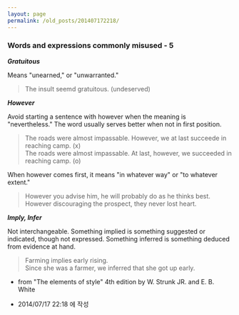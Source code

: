 ```yaml
---
layout: page
permalink: /old_posts/201407172218/
---
```


### Words and expressions commonly misused - 5

<strong><em>Gratuitous</em></strong>

Means "unearned," or "unwarranted."

<blockquote>The insult seemd gratuitous. (undeserved)</blockquote>

<em><strong>However</strong></em>

Avoid starting a sentence with however when the meaning is "nevertheless." The word usually serves better when not in first position.

<blockquote>The roads were almost impassable. However, we at last succeede in reaching camp. (x)<br/>The roads were almost impassable. At last, however, we succeeded in reaching camp. (o)<br/></blockquote>

When however comes first, it means "in whatever way" or "to whatever extent."

<blockquote>However you advise him, he will probably do as he thinks best.<br/>However discouraging the prospect, they never lost heart.<br/></blockquote>

<em><strong>Imply, Infer</strong></em>

Not interchangeable. Something implied is something suggested or indicated, though not expressed. Something inferred is something deduced from evidence at hand.

<blockquote>Farming implies early rising.<br/>Since she was a farmer, we inferred that she got up early.<br/></blockquote>

- from "The elements of style" 4th edition by W. Strunk JR. and E. B. White
       


- 2014/07/17 22:18 에 작성